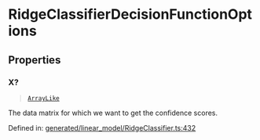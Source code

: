 # RidgeClassifierDecisionFunctionOptions

## Properties

### X?

> [`ArrayLike`](../types/ArrayLike.md)

The data matrix for which we want to get the confidence scores.

Defined in:  [generated/linear\_model/RidgeClassifier.ts:432](https://github.com/transitive-bullshit/scikit-learn-ts/blob/122b3c0/packages/sklearn/src/generated/linear_model/RidgeClassifier.ts#L432)

